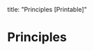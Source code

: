 <frontmatter>
title: "Principles [Printable]"
</frontmatter>

<link rel="stylesheet" href="{{baseUrl}}/css/textbook.css">
<link rel="stylesheet" href="{{baseUrl}}/css/print.css">

<div class="website-content">

<div id="main">

# Principles

<include src="singleResponsibilityPrinciple/unit-inParent-asFlat-print.md" boilerplate />
<include src="interfaceSegregationPrinciple/unit-inParent-asFlat-print.md" boilerplate />
<include src="liskovSubstitutionPrinciple/unit-inParent-asFlat-print.md" boilerplate />
<include src="dependencyInversionPrinciple/unit-inParent-asFlat-print.md" boilerplate />
<include src="openClosedPrinciple/unit-inParent-asFlat-print.md" boilerplate />
<include src="solidPrinciples/unit-inParent-asFlat-print.md" boilerplate />
<include src="separationOfConcernsPrinciple/unit-inParent-asFlat-print.md" boilerplate />
<include src="lawOfDemeter/unit-inParent-asFlat-print.md" boilerplate />
<include src="brooksLaw/unit-inParent-asFlat-print.md" boilerplate />
<include src="yagniPrinciple/unit-inParent-asFlat-print.md" boilerplate />
<include src="dryPrinciple/unit-inParent-asFlat-print.md" boilerplate />
<!-- TODO: add review -->

</div>

</div>
